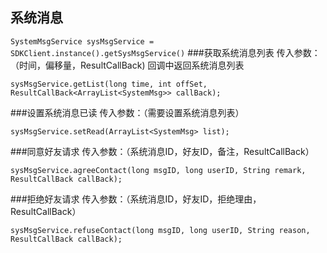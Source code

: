 ## 系统消息 
`SystemMsgService sysMsgService = SDKClient.instance().getSysMsgService()`
###获取系统消息列表
传入参数：（时间，偏移量，ResultCallBack)
回调中返回系统消息列表
```
sysMsgService.getList(long time, int offSet, ResultCallBack<ArrayList<SystemMsg>> callBack);
```
###设置系统消息已读
传入参数：（需要设置系统消息列表）
```
sysMsgService.setRead(ArrayList<SystemMsg> list);
```
###同意好友请求
传入参数：（系统消息ID，好友ID，备注，ResultCallBack）
```
sysMsgService.agreeContact(long msgID, long userID, String remark, ResultCallBack callBack);
```
###拒绝好友请求
传入参数：（系统消息ID，好友ID，拒绝理由，ResultCallBack）
```
sysMsgService.refuseContact(long msgID, long userID, String reason, ResultCallBack callBack);
```

